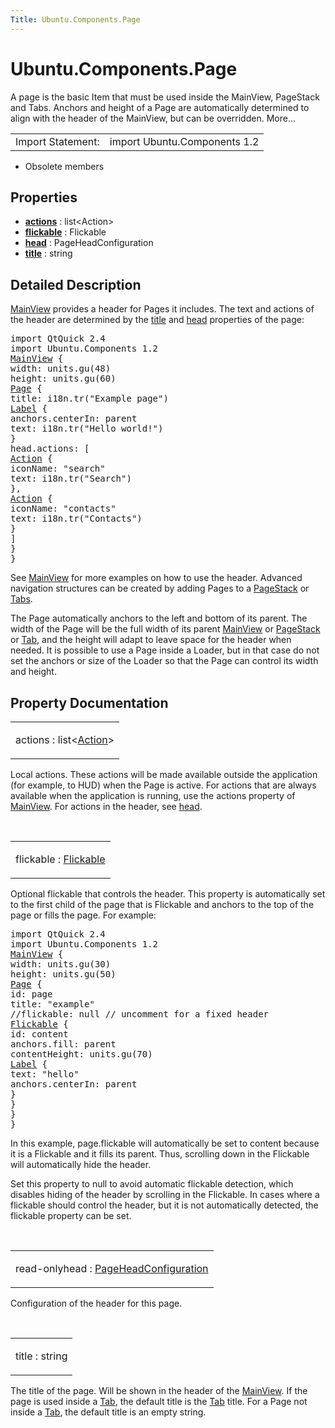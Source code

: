 ```yaml
---
Title: Ubuntu.Components.Page
---
```


# Ubuntu.Components.Page

<span class="subtitle"></span>
<!-- $$$Page-brief -->
<p>A page is the basic Item that must be used inside the MainView, PageStack and Tabs. Anchors and height of a Page are automatically determined to align with the header of the MainView, but can be overridden. More...</p>
<!-- @@@Page -->
<table class="alignedsummary">
<tr><td class="memItemLeft rightAlign topAlign"> Import Statement:</td><td class="memItemRight bottomAlign"> import Ubuntu.Components 1.2</td></tr></table><ul>
<li>Obsolete members</li>
</ul>
<h2 id="properties">Properties</h2>
<ul>
<li class="fn"><b><b><a href="#actions-prop">actions</a></b></b> : list&lt;Action&gt;</li>
<li class="fn"><b><b><a href="#flickable-prop">flickable</a></b></b> : Flickable</li>
<li class="fn"><b><b><a href="#head-prop">head</a></b></b> : PageHeadConfiguration</li>
<li class="fn"><b><b><a href="#title-prop">title</a></b></b> : string</li>
</ul>
<!-- $$$Page-description -->
<h2 id="details">Detailed Description</h2>
</p>
<p><a href="Ubuntu.Components.MainView.md">MainView</a> provides a header for Pages it includes. The text and actions of the header are determined by the <a href="#title-prop">title</a> and <a href="#head-prop">head</a> properties of the page:</p>
<pre class="qml">import QtQuick 2.4
import Ubuntu.Components 1.2
<span class="type"><a href="Ubuntu.Components.MainView.md">MainView</a></span> {
<span class="name">width</span>: <span class="name">units</span>.<span class="name">gu</span>(<span class="number">48</span>)
<span class="name">height</span>: <span class="name">units</span>.<span class="name">gu</span>(<span class="number">60</span>)
<span class="type"><a href="index.html">Page</a></span> {
<span class="name">title</span>: <span class="name">i18n</span>.<span class="name">tr</span>(<span class="string">&quot;Example page&quot;</span>)
<span class="type"><a href="Ubuntu.Components.Label.md">Label</a></span> {
<span class="name">anchors</span>.centerIn: <span class="name">parent</span>
<span class="name">text</span>: <span class="name">i18n</span>.<span class="name">tr</span>(<span class="string">&quot;Hello world!&quot;</span>)
}
<span class="name">head</span>.actions: [
<span class="type"><a href="Ubuntu.Components.Action.md">Action</a></span> {
<span class="name">iconName</span>: <span class="string">&quot;search&quot;</span>
<span class="name">text</span>: <span class="name">i18n</span>.<span class="name">tr</span>(<span class="string">&quot;Search&quot;</span>)
},
<span class="type"><a href="Ubuntu.Components.Action.md">Action</a></span> {
<span class="name">iconName</span>: <span class="string">&quot;contacts&quot;</span>
<span class="name">text</span>: <span class="name">i18n</span>.<span class="name">tr</span>(<span class="string">&quot;Contacts&quot;</span>)
}
]
}
}</pre>
<p>See <a href="Ubuntu.Components.MainView.md">MainView</a> for more examples on how to use the header. Advanced navigation structures can be created by adding Pages to a <a href="Ubuntu.Components.PageStack.md">PageStack</a> or <a href="Ubuntu.Components.Tabs.md">Tabs</a>.</p>
<p>The Page automatically anchors to the left and bottom of its parent. The width of the Page will be the full width of its parent <a href="Ubuntu.Components.MainView.md">MainView</a> or <a href="Ubuntu.Components.PageStack.md">PageStack</a> or <a href="Ubuntu.Components.Tab.md">Tab</a>, and the height will adapt to leave space for the header when needed. It is possible to use a Page inside a Loader, but in that case do not set the anchors or size of the Loader so that the Page can control its width and height.</p>
<!-- @@@Page -->
<h2>Property Documentation</h2>
<!-- $$$actions -->
<table class="qmlname"><tr valign="top" id="actions-prop"><td class="tblQmlPropNode"><p><span class="name">actions</span> : <span class="type">list</span>&lt;<span class="type"><a href="Ubuntu.Components.Action.md">Action</a></span>&gt;</p></td></tr></table><p>Local actions. These actions will be made available outside the application (for example, to HUD) when the Page is active. For actions that are always available when the application is running, use the actions property of <a href="Ubuntu.Components.MainView.md">MainView</a>. For actions in the header, see <a href="#head-prop">head</a>.</p>
<!-- @@@actions -->
<br/>
<!-- $$$flickable -->
<table class="qmlname"><tr valign="top" id="flickable-prop"><td class="tblQmlPropNode"><p><span class="name">flickable</span> : <span class="type"><a href="../sdk-14.10/QtQuick.Flickable.md">Flickable</a></span></p></td></tr></table><p>Optional flickable that controls the header. This property is automatically set to the first child of the page that is Flickable and anchors to the top of the page or fills the page. For example:</p>
<pre class="qml">import QtQuick 2.4
import Ubuntu.Components 1.2
<span class="type"><a href="Ubuntu.Components.MainView.md">MainView</a></span> {
<span class="name">width</span>: <span class="name">units</span>.<span class="name">gu</span>(<span class="number">30</span>)
<span class="name">height</span>: <span class="name">units</span>.<span class="name">gu</span>(<span class="number">50</span>)
<span class="type"><a href="index.html">Page</a></span> {
<span class="name">id</span>: <span class="name">page</span>
<span class="name">title</span>: <span class="string">&quot;example&quot;</span>
<span class="comment">//flickable: null // uncomment for a fixed header</span>
<span class="type"><a href="../sdk-14.10/QtQuick.Flickable.md">Flickable</a></span> {
<span class="name">id</span>: <span class="name">content</span>
<span class="name">anchors</span>.fill: <span class="name">parent</span>
<span class="name">contentHeight</span>: <span class="name">units</span>.<span class="name">gu</span>(<span class="number">70</span>)
<span class="type"><a href="Ubuntu.Components.Label.md">Label</a></span> {
<span class="name">text</span>: <span class="string">&quot;hello&quot;</span>
<span class="name">anchors</span>.centerIn: <span class="name">parent</span>
}
}
}
}</pre>
<p>In this example, page.flickable will automatically be set to content because it is a Flickable and it fills its parent. Thus, scrolling down in the Flickable will automatically hide the header.</p>
<p>Set this property to null to avoid automatic flickable detection, which disables hiding of the header by scrolling in the Flickable. In cases where a flickable should control the header, but it is not automatically detected, the flickable property can be set.</p>
<!-- @@@flickable -->
<br/>
<!-- $$$head -->
<table class="qmlname"><tr valign="top" id="head-prop"><td class="tblQmlPropNode"><p><span class="qmlreadonly">read-only</span><span class="name">head</span> : <span class="type"><a href="Ubuntu.Components.PageHeadConfiguration.md">PageHeadConfiguration</a></span></p></td></tr></table><p>Configuration of the header for this page.</p>
<!-- @@@head -->
<br/>
<!-- $$$title -->
<table class="qmlname"><tr valign="top" id="title-prop"><td class="tblQmlPropNode"><p><span class="name">title</span> : <span class="type">string</span></p></td></tr></table><p>The title of the page. Will be shown in the header of the <a href="Ubuntu.Components.MainView.md">MainView</a>. If the page is used inside a <a href="Ubuntu.Components.Tab.md">Tab</a>, the default title is the <a href="Ubuntu.Components.Tab.md">Tab</a> title. For a Page not inside a <a href="Ubuntu.Components.Tab.md">Tab</a>, the default title is an empty string.</p>
<!-- @@@title -->
<br/>
